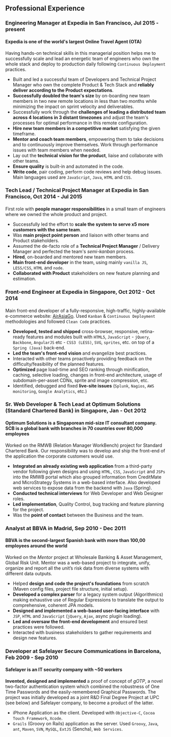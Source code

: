 ## Professional Experience

### **Engineering Manager** at **Expedia** in San Francisco, Jul 2015 - present
#### Expedia is one of the world's largest Online Travel Agent (OTA)

Having hands-on technical skills in this managerial position helps me to successfully scale and lead an energetic team of engineers who own the whole stack and deploy to production daily following `Continuous Deployment` practices.

- Built and led a successful team of Developers and Technical Project Manager who own the complete Product & Tech Stack and **reliably deliver according to the Product expectations**.
- **Successfully doubled the team's size** by on-boarding new team members in two new remote locations in less than two months while minimizing the impact on sprint velocity and deliverables.
- Successfully work through the **challenges of leading a distributed team across 4 locations in 3 distant timezones** and adjust the team's processes for optimal performance in this remote configuration.
- **Hire new team members in a competitive market** satisfying the given timeframe.
- **Mentor and coach team members**, empowering them to take decisions and to continuously improve themselves. Work through performance issues with team members when needed.
- Lay out the **technical vision for the product**, liaise and collaborate with other teams.
- **Ensure quality** is built-in and automated in the code.
- **Write code**, pair coding, perform code reviews and help debug issues. Main languages used are `JavaScript`, `Java`, `HTML` and `CSS`.

### **Tech Lead / Technical Project Manager** at **Expedia** in San Francisco, Oct 2014 - Jul 2015
####

First role with **people manager responsibilities** in a small team of engineers where we owned the whole product and project.

- Successfully led the effort to **scale the system to serve x5 more customers with the same team**.
- Was **main project point person** and liaison with other teams and Product stakeholders.
- Assumed the de-facto role of a **Technical Project Manager** / Delivery Manager and perfected the team's *semi-kanban* process.
- **Hired**, on-boarded and mentored new team members.
- **Main front-end developer** in the team, using mainly `vanilla JS`, `LESS/CSS`, `HTML` and `node`.
- **Collaborated with Product** stakeholders on new feature planning and estimation.

### **Front-end Engineer** at **Expedia** in Singapore, Oct 2012 - Oct 2014
####

Main front-end developer of a fully-responsive, high-traffic, highly-available e-commerce website: [AirAsiaGo](https://www.airasiago.com). Used `Kanban` & `Continuous Deployment` methodologies and followed `Clean Code` practices.

- **Developed, tested and shipped** cross-browser, responsive, retina-ready features and modules built with `HTML5`, `JavaScript` - `jQuery`, `Backbone`, `AngularJS` etc - `CSS3 (LESS)`, `SVG`, `sprites`, etc. on top of a `Spring (Java)` back-end.
- **Led the team's front-end vision** and evangelize best practices.
- Interacted with other teams proactively providing feedback on the difficulty/feasibility of the planned features.
- **Optimized** page load-time and SEO ranking through minification, caching, selective loading, changes in front-end architecture, usage of subdomain-per-asset CDNs, sprite and image compression, etc.
- Identified, debugged and fixed **live-site issues** (`Splunk`, `Nagios`, `AWS monitoring`, `Google Analytics`, etc.)

### **Sr. Web Developer & Tech Lead** at **Optimum Solutions (Standard Chartered Bank)** in Singapore, Jan - Oct 2012
#### Optimum Solutions is a Singaporean mid-size IT consultant company. SCB is a global bank with branches in 70 countries over 80,000 employees

Worked on the RMWB (Relation Manager WorkBench) project for Standard Chartered Bank. Our responsibility was to develop and ship the front-end of the application the corporate customers would use.

- **Integrated an already existing web application** from a third-party vendor following given designs and using `HTML`, `CSS`, `JavaScript` and `JSPs` into the RMWB portal which also grouped information from CreditMate and MicroStrategy Systems in a web-based interface. Also developed web services to expose data from the backend with `Java` (Spring).
- **Conducted technical interviews** for Web Developer and Web Designer roles.
- **Led implementation**, Quality Control, bug tracking and feature planning for the project.
- Was the **point of contact** between the Business and the team.


### **Analyst** at **BBVA** in Madrid, Sep 2010 - Dec 2011
#### BBVA is the second-largest Spanish bank with more than 100,00 employees around the world

Worked on the *Mentor* project at Wholesale Banking & Asset Management, Global Risk Unit. Mentor was a web-based project to integrate, unify, organize and report all the unit’s risk data from diverse systems with different data outputs.

- Helped **design and code the project's foundations** from scratch (Maven config files, project file structure, initial setup).
- **Developed a complex parser** for a legacy system output (Algorithmics) making exhaustive use of Regular Expressions to translate the output to comprehensive, coherent JPA models.
- **Designed and implemented a web-based user-facing interface** with `JSP`, `HTML` and `JavaScript` (`jQuery`, `Ajax`, async plugin loading).
- **Led and oversaw the front-end development** and ensured best practices were followed.
- Interacted with business stakeholders to gather requirements and design new features.

### **Developer** at **Safelayer Secure Communications** in Barcelona, Feb 2009 - Sep 2010
#### Safelayer is an IT security company with ~50 workers

**Invented, designed and implemented** a proof of concept of *gOTP*, a novel two-factor authentication system which combined the robustness of One Time Passwords and the easily-remembered Graphical Passwords. The project was initially developed as a joint R&D Final Degree Project at UPC (see below) and Safelayer company, to become a product of the latter.

- iPhone Application as the client. Developed with `Objective-C`, `Cocoa Touch Framework`, `Xcode`.
- `Grails` (Groovy on Rails) application as the server. Used `Groovy`, `Java`, `ant`, `Maven`, `SVN`, `MySQL`, `ExtJS` (Sencha), `Web Services`.
